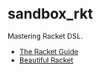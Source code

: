 sandbox_rkt
===========
Mastering Racket DSL.

- [The Racket Guide](https://docs.racket-lang.org/guide/index.html)
- [Beautiful Racket](https://beautifulracket.com/appendix/racketcon.html)

